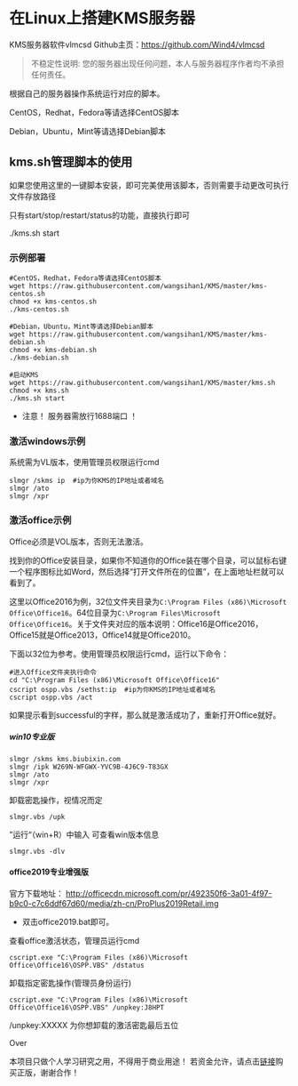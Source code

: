 # 在Linux上搭建KMS服务器

KMS服务器软件vlmcsd Github主页：https://github.com/Wind4/vlmcsd

> 不稳定性说明: 您的服务器出现任何问题，本人与服务器程序作者均不承担任何责任。

根据自己的服务器操作系统运行对应的脚本。

CentOS，Redhat，Fedora等请选择CentOS脚本

Debian，Ubuntu，Mint等请选择Debian脚本

## kms.sh管理脚本的使用

如果您使用这里的一键脚本安装，即可完美使用该脚本，否则需要手动更改可执行文件存放路径

只有start/stop/restart/status的功能，直接执行即可

./kms.sh start

### 示例部署

```nginx
#CentOS，Redhat，Fedora等请选择CentOS脚本
wget https://raw.githubusercontent.com/wangsihan1/KMS/master/kms-centos.sh
chmod +x kms-centos.sh
./kms-centos.sh

#Debian，Ubuntu，Mint等请选择Debian脚本
wget https://raw.githubusercontent.com/wangsihan1/KMS/master/kms-debian.sh
chmod +x kms-debian.sh
./kms-debian.sh

#启动KMS
wget https://raw.githubusercontent.com/wangsihan1/KMS/master/kms.sh
chmod +x kms.sh
./kms.sh start
```

+ 注意！  服务器需放行1688端口  ！


### 激活windows示例

系统需为VL版本，使用管理员权限运行cmd

```nginx
slmgr /skms ip  #ip为你KMS的IP地址或者域名 
slmgr /ato
slmgr /xpr
```

### 激活office示例

Office必须是VOL版本，否则无法激活。

找到你的Office安装目录，如果你不知道你的Office装在哪个目录，可以鼠标右键一个程序图标比如Word，然后选择“打开文件所在的位置”，在上面地址栏就可以看到了。

这里以Office2016为例，32位文件夹目录为`C:\Program Files (x86)\Microsoft Office\Office16`。64位目录为`C:\Program Files\Microsoft Office\Office16`。关于文件夹对应的版本说明：Office16是Office2016，Office15就是Office2013，Office14就是Office2010。

下面以32位为参考。使用管理员权限运行cmd，运行以下命令：

```nginx
#进入Office文件夹执行命令
cd "C:\Program Files (x86)\Microsoft Office\Office16"
cscript ospp.vbs /sethst:ip  #ip为你KMS的IP地址或者域名
cscript ospp.vbs /act
```

如果提示看到successful的字样，那么就是激活成功了，重新打开Office就好。

##### win10专业版
```nginx
slmgr /skms kms.biubixin.com
slmgr /ipk W269N-WFGWX-YVC9B-4J6C9-T83GX
slmgr /ato
slmgr /xpr
```



卸载密匙操作，视情况而定
```
slmgr.vbs /upk
```

”运行“（win+R）中输入  可查看win版本信息    
```
slmgr.vbs -dlv
```

#### office2019专业增强版

官方下载地址：
http://officecdn.microsoft.com/pr/492350f6-3a01-4f97-b9c0-c7c6ddf67d60/media/zh-cn/ProPlus2019Retail.img

+ 双击office2019.bat即可。




查看office激活状态，管理员运行cmd
```shell
cscript.exe "C:\Program Files (x86)\Microsoft Office\Office16\OSPP.VBS" /dstatus
```

卸载指定密匙操作(管理员身份运行)
```
cscript.exe "C:\Program Files (x86)\Microsoft Office\Office16\OSPP.VBS" /unpkey:J8HPT
```
/unpkey:XXXXX 为你想卸载的激活密匙最后五位

















Over  



本项目只做个人学习研究之用，不得用于商业用途！
若资金允许，请点击[链接](https://www.microsoftstore.com.cn/c/office)购买正版，谢谢合作！

